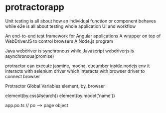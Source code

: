 # protractorapp
Unit testing is all about how an individual function or component behaves while e2e is all about testing whole application UI and workflow

An end-to-end test framework for Angular applications
A wrapper on top of WebDriverJS to control browsers
A Node.js program

Java webdriver is synchronous while Javascript webdriverjs is asynchronous(promise)

protractor can execute jasmine, mocha, cucumber inside nodejs env
it interacts with selenium driver which interacts with browser driver to connect browser

Protractor Global Variables
element, by, browser

element(by.css(#search))
element(by.model('name'))

app.po.ts // po --> page object

